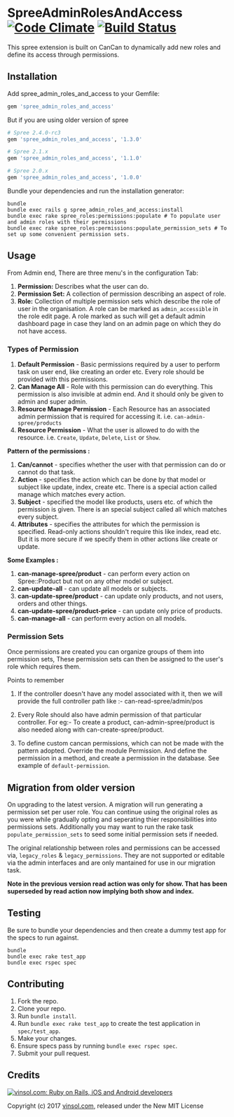 SpreeAdminRolesAndAccess [![Code Climate](https://codeclimate.com/github/vinsol/spree_admin_roles_and_access.png)](https://codeclimate.com/github/vinsol/spree_admin_roles_and_access) [![Build Status](https://travis-ci.org/vinsol/spree_admin_roles_and_access.png?branch=master)](https://travis-ci.org/vinsol/spree_admin_roles_and_access)
========================

This spree extension is built on CanCan to dynamically add new roles and define its access through permissions.

Installation
------------

Add spree_admin_roles_and_access to your Gemfile:

```ruby
gem 'spree_admin_roles_and_access'
```

But if you are using older version of spree


```ruby
# Spree 2.4.0-rc3
gem 'spree_admin_roles_and_access', '1.3.0'
```


```ruby
# Spree 2.1.x
gem 'spree_admin_roles_and_access', '1.1.0'
```

```ruby
# Spree 2.0.x
gem 'spree_admin_roles_and_access', '1.0.0'
```

Bundle your dependencies and run the installation generator:

```shell
bundle
bundle exec rails g spree_admin_roles_and_access:install
bundle exec rake spree_roles:permissions:populate # To populate user and admin roles with their permissions
bundle exec rake spree_roles:permissions:populate_permission_sets # To set up some convenient permission sets.
```

Usage
-----

From Admin end, There are three menu's in the configuration Tab:

  1. **Permission:** Describes what the user can do.
  2. **Permission Set:** A collection of permission describing an aspect of role.
  3. **Role:** Collection of multiple permission sets which describe the role of user in the organisation. A role can be marked as `admin_accessible` in the role edit page.
     A role marked as such will get a default admin dashboard page in case they land on an admin page on which they do not have access.

### Types of Permission ###

  1. **Default Permission** - Basic permissions required by a user to perform task on user end, like creating an order etc. Every role should be provided with this permissions.
  2. **Can Manage All** - Role with this permission can do everything. This permission is also invisible at admin end. And it should only be given to admin and super admin.
  3. **Resource Manage Permission** - Each Resource has an associated admin permission that is required for accessing it. i.e. `can-admin-spree/products`
  4. **Resource Permission** - What the user is allowed to do with the resource. i.e. `Create`, `Update`, `Delete`, `List` or `Show`.



**Pattern of the permissions :**

  1. **Can/cannot** - specifies whether the user with that permission can do or cannot do that task.
  2. **Action** - specifies the action which can be done by that model or subject like update, index, create etc. There is a special action called manage which matches every action.
  3. **Subject** - specified the model like products, users etc. of which the permission is given. There is an special subject called all which matches every subject.
  4. **Attributes** - specifies the attributes for which the permission is specified. Read-only actions shouldn't require this like index, read etc. But it is more secure if we specify them in other actions like create or update.

**Some Examples :**

  1. **can-manage-spree/product** - can perform every action on Spree::Product but not on any other model or subject.
  2. **can-update-all** - can update all models or subjects.
  3. **can-update-spree/product** - can update only products, and not users, orders and other things.
  4. **can-update-spree/product-price** - can update only price of products.
  5. **can-manage-all** - can perform every action on all models.


### Permission Sets ###

Once permissions are created you can organize groups of them into permission sets, These permission sets can then be assigned to the user's role which requires them.


Points to remember

  1. If the controller doesn't have any model associated with it, then we will provide the full controller path like :-
    can-read-spree/admin/pos

  2. Every Role should also have admin permission of that particular controller. For eg:-
    To create a product, can-admin-spree/product is also needed along with can-create-spree/product.

  3. To define custom cancan permissions, which can not be made with the pattern adopted.
    Override the module Permission. And define the permission in a method, and create a permission in the database. See example of `default-permission`.


Migration from older version
----------------------------

On upgrading to the latest version. A migration will run generating a permission set per user role. You can continue using the original roles as you were while gradually opting and seperating thier responsibilities into permissions sets.
Additionally you may want to run the rake task `populate_permission_sets` to seed some initial permission sets if needed.

The original relationship between roles and permissions can be accessed via, `legacy_roles` & `legacy_permissions`. They are not supported or editable via the admin interfaces and are only mantained for use in our migration task.

**Note in the previous version read action was only for show. That has been superseded by read action now implying both show and index.**

Testing
-------

Be sure to bundle your dependencies and then create a dummy test app for the specs to run against.

```shell
bundle
bundle exec rake test_app
bundle exec rspec spec
```

Contributing
------------

1. Fork the repo.
2. Clone your repo.
3. Run `bundle install`.
4. Run `bundle exec rake test_app` to create the test application in `spec/test_app`.
5. Make your changes.
6. Ensure specs pass by running `bundle exec rspec spec`.
7. Submit your pull request.


Credits
-------

[![vinsol.com: Ruby on Rails, iOS and Android developers](http://vinsol.com/vin_logo.png "Ruby on Rails, iOS and Android developers")](http://vinsol.com)

Copyright (c) 2017 [vinsol.com](http://vinsol.com "Ruby on Rails, iOS and Android developers"), released under the New MIT License
